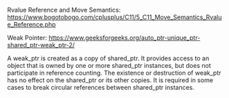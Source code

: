 Rvalue Reference and Move Semantics:
https://www.bogotobogo.com/cplusplus/C11/5_C11_Move_Semantics_Rvalue_Reference.php

Weak Pointer: 
https://www.geeksforgeeks.org/auto_ptr-unique_ptr-shared_ptr-weak_ptr-2/

A weak_ptr is created as a copy of shared_ptr. It provides access to an object that is owned by one or more shared_ptr instances,
but does not participate in reference counting. The existence or destruction of weak_ptr has no effect on the shared_ptr 
or its other copies. It is required in some cases to break circular references between shared_ptr instances.
